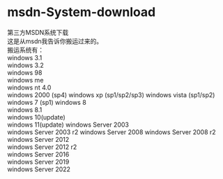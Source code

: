 # msdn-System-download
第三方MSDN系统下载  
这是从msdn我告诉你搬运过来的。   
搬运系统有：  
windows 3.1  
windows 3.2  
windows 98  
windows me  
windows nt 4.0  
windows 2000  (sp4)
windows xp (sp1/sp2/sp3)
windows vista  (sp1/sp2)
windows 7  (sp1)
windows 8  
windows 8.1  
windows 10(update)  
windows 11(update) 
windows Server 2003  
windows Server 2003 r2 
windows Server 2008
windows Server 2008 r2  
windows Server 2012  
windows Server 2012 r2  
windows Server 2016  
windows Server 2019  
windows Server 2022


